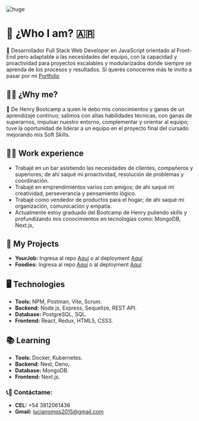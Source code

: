 ![huge](https://user-images.githubusercontent.com/95538929/177406022-2a845e5c-d3b2-4c86-ab2f-0ebb2b4bac25.gif)

# :boy: ¿Who I am? :argentina:
:large_orange_diamond: Desarrollador Full Stack Web Developer en JavaScript orientado al Front-End pero adaptable a las necesidades del equipo, con la capacidad y proactividad para proyectos escalables y modularizados donde siempre se aprenda de los procesos y resultados. Si querés conocerme más te invito a pasar por mi [Portfolio](https://luciano-plaza.vercel.app)

## :man_student: ¿Why me?
:large_blue_diamond: De Henry Bootcamp a quien le debo mis conocimientos y ganas de un aprendizaje continuo; salimos con altas habilidades técnicas, con ganas de superarnos, impulsar nuestro entorno, complementar y orientar al equipo; tuve la oportunidad de liderar a un equipo en el proyecto final del cursado mejorando mis Soft Skills.

## :running_man: Work experience
- Trabajé en un bar asistiendo las necesidades de clientes, compañeros y superiores; de ahí saqué mi proactividad, resolución de problemas y coordinación.
- Trabajé en emprendimientos varios con amigos; de ahí saqué mi creatividad, perseverancia y pensamiento lógico.
- Trabajé como vendedor de productos para el hogar; de ahí saqué mi organización, comunicación y empatía.
- Actualmente estoy graduado del Bootcamp de Henry puliendo skills y profundizando mis conocimientos en tecnologías como: MongoDB, Next.js, 

## :rocket: My Projects
- __YourJob:__ Ingresa al repo [Aquí](https://github.com/Luciano-plaza/Your-Job) o al deployment [Aquí](http://your-job-seven.vercel.app)
- __Foodies:__ Ingresa al repo [Aquí](https://github.com/Luciano-plaza/PI-FOOD) o al deployment [Aquí](https://pi-food-liard.vercel.app)


## :desktop_computer: Technologies
- __Tools:__ NPM, Postman, Vite, Scrum.
- __Backend:__ Node.js, Express, Sequelize, REST API.
- __Database:__ PostgreSQL, SQL.
- __Frontend:__ React, Redux, HTML5, CSS3.

## :books: Learning
- __Tools:__ Docker, Kubernetes.
- __Backend:__ Nest, Deno,.
- __Database:__ MongoDB.
- __Frontend:__ Next.js.


### :telephone_receiver::email: __Contáctame:__
- __CEL:__ +54 3812061436
- __Gmail:__ lucianomps2015@gmail.com
